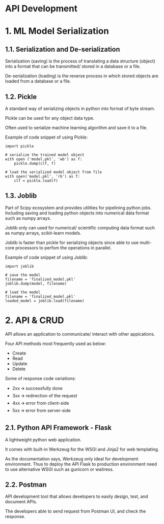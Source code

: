 # API Development
# 1. ML Model Serialization
## 1.1. Serialization and De-serialization
Serialization (saving) is the process of translating a data structure (object) into a format that can be transmitted/ stored in a database or a file.

De-serialization (loading) is the reverse process in which stored objects are loaded from a database or a file.

## 1.2. Pickle
A standard way of serializing objects in python into format of byte stream.

Pickle can be used for any object data type.

Often used to serialize machine learning algorithm and save it to a file.

Example of code snippet of using Pickle:

```
import pickle

# serialize the trained model object
with open ('model.pkl', 'wb') as f:
    pickle.dump(clf, f)

# load the serialized model object from file
with open('model.pkl', 'rb') as f:
    clf = pickle.load(f)
```

## 1.3. Joblib
Part of Scipy ecosystem and provides utilities for pipelining python jobs. Including saving and loading python objects into numerical data format such as numpy arrays.

Joblib only can used for numerical/ scientific computing data format such as numpy arrays, scikit-learn models.

Joblib is faster than pickle for serializing objects since able to use multi-core processors to perfom the operations in parallel.

Example of code snippet of using Joblib:
```
import joblib

# save the model
filename = 'finalized_model.pkl'
joblib.dump(model, filename)

# load the model
filename = 'finalized_model.pkl'
loaded_model = joblib.load(filename)
```


# 2. API & CRUD
API allows an application to communicate/ interact with other appications.

Four API methods most frequently used as below:
- Create
- Read
- Update
- Delete

Some of response code variations:
- 2xx	🡪 successfully done
- 3xx	🡪 redirection of the request
- 4xx	🡪 error from client-side
- 5xx	🡪 error from server-side

## 2.1. Python API Framework - Flask
A lightweight python web application.

It comes with built-in Werkzeug for the WSGI and Jinja2 for web templating.

As the documentation says, Werkzeug only ideal for development environment.  Thus to deploy the API Flask to production environment need to use alternative WSGI such as gunicorn or waitress.

## 2.2. Postman
API development tool that allows developers to easily design, test, and document APIs.

The developers able to send request from Postman UI, and check the response.
